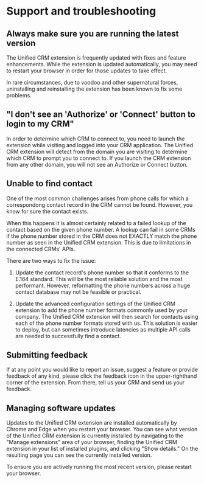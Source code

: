 # Support and troubleshooting

## Always make sure you are running the latest version

The Unified CRM extension is frequently updated with fixes and feature enhancements. While the extension is updated automatically, you may need to restart your browser in order for those updates to take effect. 

In rare circumstances, due to voodoo and other supernatural forces, uninstalling and reinstalling the extension has been known to fix some problems. 

## "I don't see an 'Authorize' or 'Connect' button to login to my CRM"

In order to determine which CRM to connect to, you need to launch the extension while visiting and logged into your CRM application. The Unified CRM extension will detect from the domain you are visiting to determine which CRM to prompt you to connect to. If you launch the CRM extension from any other domain, you will not see an Authorize or Connect button. 

## Unable to find contact

One of the most common challenges arises from phone calls for which a correspondong contact record in the CRM cannot be found. However, you know for sure the contact exists.

When this happens it is almost certainly related to a failed lookup of the contact based on the given phone number. A lookup can fail in some CRMs if the phone number stored in the CRM does not EXACTLY match the phone number as seen in the Unified CRM extension. This is due to limitations in the connected CRMs' APIs. 

There are two ways to fix the issue:

1. Update the contact record's phone number so that it conforms to the E.164 standard. This will be the most reliable solution and the most performant. However, reformatting the phone numbers across a huge contact database may not be feasible or practical. 

2. Update the advanced configuration settings of the Unified CRM extension to add the phone number formats commonly used by your company. The Unified CRM extension will then search for contacts using each of the phone number formats stored with us. This solution is easier to deploy, but can sometimes introduce latencies as multiple API calls are needed to successfully find a contact. 

## Submitting feedback

If at any point you would like to report an issue, suggest a feature or provide feedback of any kind, please click the feedback icon in the upper-righthand corner of the extension. From there, tell us your CRM and send us your feedback. 

## Managing software updates

Updates to the Unified CRM extension are installed automatically by Chrome and Edge when you restart your browser. You can see what version of the Unified CRM extension is currently installed by navigating to the "Manage extensions" area of your browser, finding the Unified CRM extension in your list of installed plugins, and clicking "Show details." On the resulting page you can see the currently installed version. 

To ensure you are actively running the most recent version, please restart your browser. 

